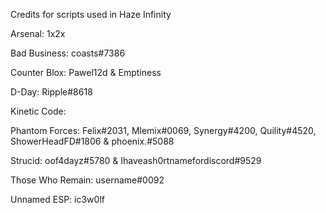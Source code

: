 Credits for scripts used in Haze Infinity

Arsenal: 1x2x

Bad Business: coasts#7386

Counter Blox: Pawel12d & Emptiness

D-Day: Ripple#8618

Kinetic Code:

Phantom Forces: Felix#2031, Mlemix#0069, Synergy#4200, Quility#4520, ShowerHeadFD#1806 & phoenix.#5088

Strucid: oof4dayz#5780 & Ihaveash0rtnamefordiscord#9529

Those Who Remain: username#0092

Unnamed ESP: ic3w0lf